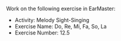 Work on the following exercise in EarMaster:
- Activity: Melody Sight-Singing
- Exercise Name: Do, Re, Mi, Fa, So, La
- Exercise Number: 12.5
